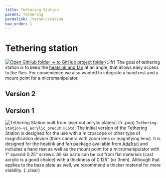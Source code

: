 ```yaml
---
title: Tethering Station
parent: Tethering
permalink: /tether/station
nav_order: 1
---
```



# Tethering station

[![Open GitHub folder]({{site.baseurl}}/assets/img/GitHub-Mark-32px.png) → to GitHub project folder](https://github.com/reiserlab/Component-Designs/tree/main/Tethering/Tethering-Station){:.ifr}
The goal of tethering station is to keep the [heatsink and fan](https://www.adafruit.com/product/1335) at an angle, that allows easy access to the flies. For convenience we also wanted to integrate a hand rest and a mount point for a micromanipulator.

## Version 2


## Version 1

![Tethering Station built from laser cut acrylic plates]({{site.baseurl}}/assets/img/Tethering/Tethering-Station/Tethering-Station-v1_acrylic_precut.png){:.ifr .pop}
`Tethering-Station-v1_acrylic_precut.FCStd`: The initial version of the Tethering Station is designed for the use with a microscope or other type of magnification device (think camera with zoom lens or magnifying lens). It is designed for the heatink and fan package available from [Adafruit](https://www.adafruit.com/product/1335) and includes a hand rest as well as the mount point for a micromanipulator with 1" spaced 0.25" screws. All six parts can be cut from flat materials (cast acrylic is a good choice) with a thickness of 0.125" (or 3mm). Although that applies to the base plate as well, we recommend a thicker material for more stability.
{:.clear}
